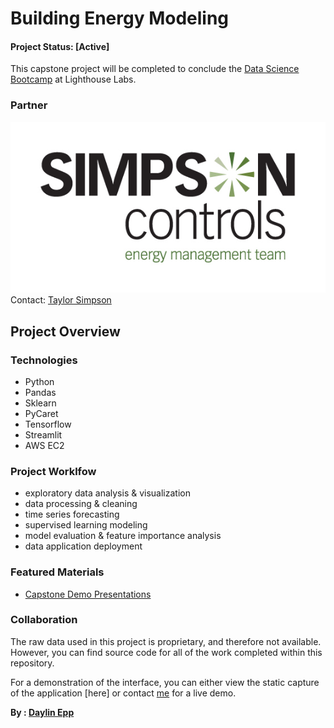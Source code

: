 # Building Energy Modeling

#### Project Status: [Active]
This capstone project will be completed to conclude the [Data Science Bootcamp](https://www.lighthouselabs.ca/en/data-science-bootcamp) at Lighthouse Labs.  

### Partner
![](Images/Logo.jpg)
Contact: [Taylor Simpson](mailto:taylor@simpsoncontrols.com)

## Project Overview



### Technologies
* Python
* Pandas
* Sklearn
* PyCaret
* Tensorflow
* Streamlit
* AWS EC2

### Project Worklfow
- exploratory data analysis & visualization
- data processing & cleaning
- time series forecasting
- supervised learning modeling
- model evaluation & feature importance analysis
- data application deployment 

### Featured Materials
* [Capstone Demo Presentations](link)

### Collaboration
The raw data used in this project is proprietary, and therefore not available.  
However, you can find source code for all of the work completed within this repository.

For a demonstration of the interface, you can either view the static capture of the application [here] or contact [me](email) for a live demo.

**By : [Daylin Epp](https://www.linkedin.com/in/daylin-epp-62989760/)**